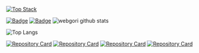 [![Top Stack](https://widget.realdeveloper.pro/api/top?stack=csharp,java,JavaScript)](https://github.com/kijepark)

[![Badge](https://widget.realdeveloper.pro/api/badge?title=Languages%20and%20Framework&badges=Java,Spring,Vue.js,JavaScript,jQuery,Node.js,Express.js,Socket.io,Bootstrap&theme=dark)](https://github.com/webgori)
[![Badge](https://widget.realdeveloper.pro/api/badge?title=Database%20and%20DevOps&badges=MSSQL,MySQL,Git,GitHub,Bitbucket&theme=dark)](https://github.com/webgori)
![webgori github stats](https://github-readme-stats.vercel.app/api?username=webgori&show_icons=true)

![Top Langs](https://github-readme-stats.vercel.app/api/top-langs/?username=webgori&show_icons=true&layout=compact)

[![Repository Card](https://widget.realdeveloper.pro/api/card?user=webgori&repo=lolien-web)](https://github.com/webgori/lolien-web)
[![Repository Card](https://widget.realdeveloper.pro/api/card?user=webgori&repo=lolien-discord-bot)](https://github.com/webgori/lolien-discord-bot)
[![Repository Card](https://widget.realdeveloper.pro/api/card?user=webgori&repo=LolienClient)](https://github.com/webgori/LolienClient)
[![Repository Card](https://widget.realdeveloper.pro/api/card?user=webgori&repo=webgori-web)](https://github.com/webgori/webgori-web)
